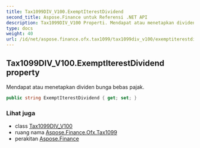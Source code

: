 ```yaml
---
title: Tax1099DIV_V100.ExemptIterestDividend
second_title: Aspose.Finance untuk Referensi .NET API
description: Tax1099DIV_V100 Properti. Mendapat atau menetapkan dividen bunga bebas pajak.
type: docs
weight: 40
url: /id/net/aspose.finance.ofx.tax1099/tax1099div_v100/exemptiterestdividend/
---
```

## Tax1099DIV_V100.ExemptIterestDividend property

Mendapat atau menetapkan dividen bunga bebas pajak.

```csharp
public string ExemptIterestDividend { get; set; }
```

### Lihat juga

* class [Tax1099DIV_V100](../)
* ruang nama [Aspose.Finance.Ofx.Tax1099](../../tax1099div_v100/)
* perakitan [Aspose.Finance](../../../)


